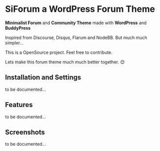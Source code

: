 # SiForum a WordPress Forum Theme
**Minimalist Forum** and **Community Theme** made with **WordPress** and **BuddyPress**

Inspired from Discourse, Disqus, Flarum and NodeBB. But much much simpler...

This is a OpenSource project. Feel free to contribute.

Lets make this forum theme much much better together. 😊





## Installation and Settings
 
to be documented...



## Features

to be documented...



## Screenshots

to be documented...

